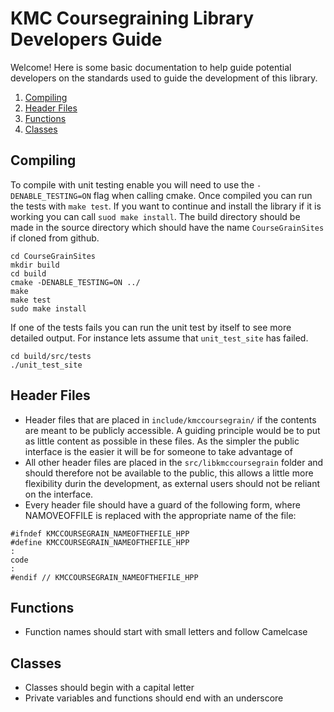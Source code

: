 
# KMC Coursegraining Library Developers Guide

Welcome! Here is some basic documentation to help guide potential developers on the standards used to guide the development of this library. 

1. [Compiling](#compiling)
2. [Header Files](#header-files)
3. [Functions](#functions)
4. [Classes](#classes)

## Compiling

To compile with unit testing enable you will need to use the `-DENABLE_TESTING=ON` flag when calling cmake. Once compiled you can run the tests with `make test`. If you want to continue and install the library if it is working you can call `suod make install`. The build directory should be made in the source directory which should have the name `CourseGrainSites` if cloned from github. 

```
cd CourseGrainSites
mkdir build
cd build
cmake -DENABLE_TESTING=ON ../
make
make test
sudo make install
```

If one of the tests fails you can run the unit test by itself to see more detailed output. For instance lets assume that `unit_test_site` has failed. 

```
cd build/src/tests
./unit_test_site
```

## Header Files

 * Header files that are placed in `include/kmccoursegrain/` if the contents are meant to be publicly accessible. A guiding principle would be to put as little content as possible in these files. As the simpler the public interface is the easier it will be for someone to take advantage of
 * All other header files are placed in the `src/libkmccoursegrain` folder and should therefore not be available to the public, this allows a little more flexibility durin the development, as external users should not be reliant on the interface. 
 * Every header file should have a guard of the following form, where NAMOVEOFFILE is replaced with the appropriate name of the file:
```
#ifndef KMCCOURSEGRAIN_NAMEOFTHEFILE_HPP
#define KMCCOURSEGRAIN_NAMEOFTHEFILE_HPP
:
code
:
#endif // KMCCOURSEGRAIN_NAMEOFTHEFILE_HPP

```

## Functions

 * Function names should start with small letters and follow Camelcase

## Classes

 * Classes should begin with a capital letter
 * Private variables and functions should end with an underscore
